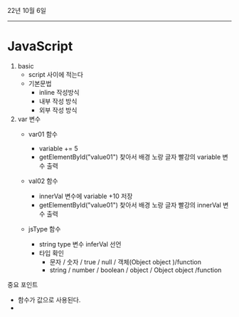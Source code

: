 22년 10월 6일 

---

# JavaScript

1. basic
   - script 사이에 적는다
   - 기본문법
     - inline 작성방식
     - 내부 작성 방식
     - 외부 작성 방식
2. var 변수
   - var01 함수
     - variable += 5
     - getElementById("value01") 찾아서 배경 노랑 글자 빨강의 variable 변수 출력 

   - val02 함수
     - innerVal 변수에 variable +10 저장
     - getElementById("value01") 찾아서 배경 노랑 글자 빨강의 innerVal 변수 출력

   - jsType 함수 
     - string type 변수 inferVal 선언
     - 타입 확인 
       - 문자 / 숫자 / true / null / 객체(Object object )/function
       - string / number / boolean / object / Object object /function




중요 포인트

- 함수가 값으로 사용된다.
- 




